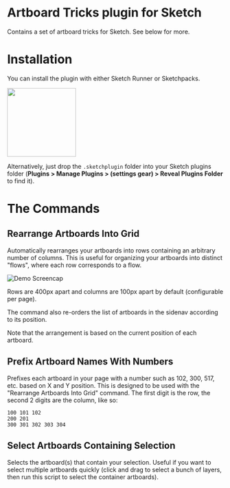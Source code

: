 # Artboard Tricks plugin for Sketch

Contains a set of artboard tricks for Sketch. See below for more.

# Installation

You can install the plugin with either Sketch Runner or Sketchpacks.

<a href="http://bit.ly/SketchRunnerWebsite">
  <img src="http://bit.ly/RunnerBadgeBlue" width="160">
</a>

Alternatively, just drop the `.sketchplugin` folder into your Sketch plugins folder (**Plugins > Manage Plugins > (settings gear) > Reveal Plugins Folder** to find it).

# The Commands

## Rearrange Artboards Into Grid

Automatically rearranges your artboards into rows containing an arbitrary number of columns.
This is useful for organizing your artboards into distinct "flows", where each row corresponds to a flow.

![Demo Screencap](https://raw.githubusercontent.com/romannurik/Sketch-ArtboardTricks/master/art/rearrange.gif)

Rows are 400px apart and columns are 100px apart by default (configurable per page).

The command also re-orders the list of artboards in the sidenav according to its position. 

Note that the arrangement is based on the current position of each artboard.

## Prefix Artboard Names With Numbers

Prefixes each artboard in your page with a number such as 102, 300, 517, etc. based on X and Y position.
This is designed to be used with the "Rearrange Artboards Into Grid" command. The first digit is the row,
the second 2 digits are the column, like so:

```
100 101 102
200 201
300 301 302 303 304
```

## Select Artboards Containing Selection

Selects the artboard(s) that contain your selection. Useful if you want to select multiple artboards quickly
(click and drag to select a bunch of layers, then run this script to select the container artboards).
